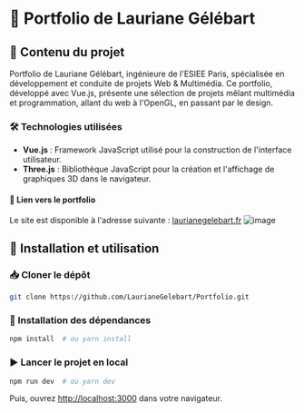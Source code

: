 # 🌟 Portfolio de Lauriane Gélébart

## 📂 Contenu du projet
Portfolio de Lauriane Gélébart, ingénieure de l'ESIEE Paris, spécialisée en développement et conduite de projets Web & Multimédia. 
Ce portfolio, développé avec Vue.js, présente une sélection de projets mêlant multimédia et programmation, allant du web à l'OpenGL, en passant par le design. 

### 🛠️ Technologies utilisées
- **Vue.js** : Framework JavaScript utilisé pour la construction de l'interface utilisateur.
- **Three.js** : Bibliothèque JavaScript pour la création et l'affichage de graphiques 3D dans le navigateur.


#### 🔗 Lien vers le portfolio
Le site est disponible à l'adresse suivante :  [laurianegelebart.fr](https://www.laurianegelebart.fr/)
![image](https://github.com/user-attachments/assets/2bd576e4-c7db-443c-a5b1-fef47e378394)


## 🚀 Installation et utilisation

### 📥 Cloner le dépôt
```bash
git clone https://github.com/LaurianeGelebart/Portfolio.git
```

### 📌 Installation des dépendances 
```bash
npm install  # ou yarn install
```

### ▶️ Lancer le projet en local
```bash
npm run dev  # ou yarn dev
```
Puis, ouvrez [http://localhost:3000](http://localhost:3000) dans votre navigateur.
